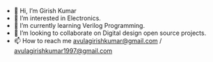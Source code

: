 - 👋 Hi, I’m Girish Kumar
- 👀 I’m interested in Electronics. 
- 🌱 I’m currently learning Verilog Programming.
- 💞️ I’m looking to collaborate on Digital design open source projects.
- 📫 How to reach me avulagirishkumar@gmail.com / avulagirishkumar1997@gmail.com
